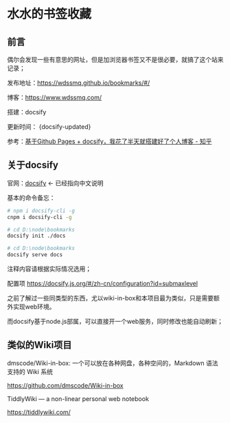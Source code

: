 # 水水的书签收藏

## 前言

偶尔会发现一些有意思的网址，但是加浏览器书签又不是很必要，就搞了这个站来记录；

发布地址：https://wdssmq.github.io/bookmarks/#/

博客：https://www.wdssmq.com/

搭建：docsify

更新时间： {docsify-updated}

参考：[基于Github Pages + docsify，我花了半天就搭建好了个人博客 - 知乎](https://zhuanlan.zhihu.com/p/101126727 "基于Github Pages + docsify，我花了半天就搭建好了个人博客 - 知乎")

## 关于docsify

官网：[docsify](https://docsify.js.org/#/zh-cn/ "docsify") ← 已经指向中文说明

基本的命令备忘：

```bash
# npm i docsify-cli -g
cnpm i docsify-cli -g

# cd D:\node\bookmarks
docsify init ./docs

# cd D:\node\bookmarks
docsify serve docs
```

注释内容请根据实际情况选用；

配置项
https://docsify.js.org/#/zh-cn/configuration?id=submaxlevel

之前了解过一些同类型的东西，尤以wiki-in-box和本项目最为类似，只是需要额外实现web环境。

而docsify基于node.js部属，可以直接开一个web服务，同时修改也能自动刷新；

## 类似的Wiki项目

dmscode/Wiki-in-box: 一个可以放在各种网盘，各种空间的，Markdown 语法支持的 Wiki 系统

https://github.com/dmscode/Wiki-in-box

TiddlyWiki — a non-linear personal web notebook

https://tiddlywiki.com/
